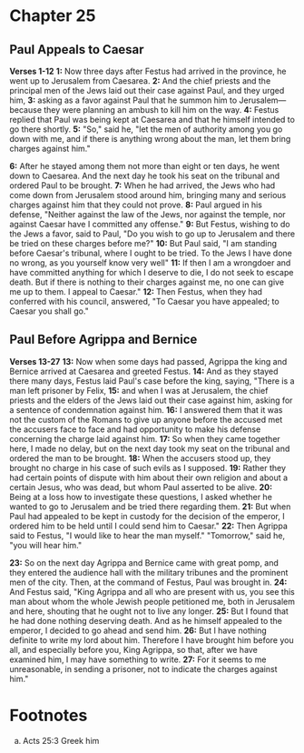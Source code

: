 # Chapter 25
## Paul Appeals to Caesar
**Verses 1-12**
**1:** Now three days after Festus had arrived in the province, he went up to Jerusalem from Caesarea.
**2:** And the chief priests and the principal men of the Jews laid out their case against Paul, and they urged him,
**3:** asking as a favor against Paul that he summon him to Jerusalem—because they were planning an ambush to kill him on the way.
**4:** Festus replied that Paul was being kept at Caesarea and that he himself intended to go there shortly.
**5:** "So," said he, "let the men of authority among you go down with me, and if there is anything wrong about the man, let them bring charges against him."

**6:** After he stayed among them not more than eight or ten days, he went down to Caesarea. And the next day he took his seat on the tribunal and ordered Paul to be brought.
**7:** When he had arrived, the Jews who had come down from Jerusalem stood around him, bringing many and serious charges against him that they could not prove.
**8:** Paul argued in his defense, "Neither against the law of the Jews, nor against the temple, nor against Caesar have I committed any offense."
**9:** But Festus, wishing to do the Jews a favor, said to Paul, "Do you wish to go up to Jerusalem and there be tried on these charges before me?"
**10:** But Paul said, "I am standing before Caesar's tribunal, where I ought to be tried. To the Jews I have done no wrong, as you yourself know very well"
**11:** If then I am a wrongdoer and have committed anything for which I deserve to die, I do not seek to escape death. But if there is nothing to their charges against me, no one can give me up to them. I appeal to Caesar."
**12:** Then Festus, when they had conferred with his council, answered, "To Caesar you have appealed; to Caesar you shall go."

## Paul Before Agrippa and Bernice
**Verses 13-27**
**13:** Now when some days had passed, Agrippa the king and Bernice arrived at Caesarea and greeted Festus.
**14:** And as they stayed there many days, Festus laid Paul's case before the king, saying, "There is a man left prisoner by Felix,
**15:** and when I was at Jerusalem, the chief priests and the elders of the Jews laid out their case against him, asking for a sentence of condemnation against him.
**16:** I answered them that it was not the custom of the Romans to give up anyone before the accused met the accusers face to face and had opportunity to make his defense concerning the charge laid against him.
**17:** So when they came together here, I made no delay, but on the next day took my seat on the tribunal and ordered the man to be brought.
**18:** When the accusers stood up, they brought no charge in his case of such evils as I supposed.
**19:** Rather they had certain points of dispute with him about their own religion and about a certain Jesus, who was dead, but whom Paul asserted to be alive.
**20:** Being at a loss how to investigate these questions, I asked whether he wanted to go to Jerusalem and be tried there regarding them.
**21:** But when Paul had appealed to be kept in custody for the decision of the emperor, I ordered him to be held until I could send him to Caesar."
**22:** Then Agrippa said to Festus, "I would like to hear the man myself." "Tomorrow," said he, "you will hear him."

**23:** So on the next day Agrippa and Bernice came with great pomp, and they entered the audience hall with the military tribunes and the prominent men of the city. Then, at the command of Festus, Paul was brought in.
**24:** And Festus said, "King Agrippa and all who are present with us, you see this man about whom the whole Jewish people petitioned me, both in Jerusalem and here, shouting that he ought not to live any longer.
**25:** But I found that he had done nothing deserving death. And as he himself appealed to the emperor, I decided to go ahead and send him.
**26:** But I have nothing definite to write my lord about him. Therefore I have brought him before you all, and especially before you, King Agrippa, so that, after we have examined him, I may have something to write.
**27:** For it seems to me unreasonable, in sending a prisoner, not to indicate the charges against him."

# Footnotes
<ol type='a'>
	<li>Acts 25:3 Greek him</li>
</ol>
